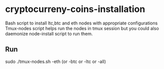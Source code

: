 # cryptocurreny-coins-installation
Bash script to install ltc,btc and eth nodes with appropriate configurations
Tmux-nodes script helps run the nodes in tmux session but you could also daemonize node-install script to run them.

## Run

sudo ./tmux-nodes.sh -eth (or -btc or -ltc or -all)
